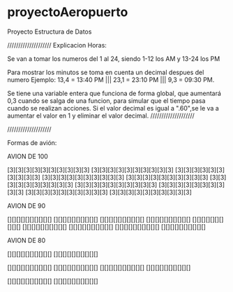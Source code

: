 # proyectoAeropuerto
Proyecto Estructura de Datos

////////////////////
Explicacion Horas:

Se van a tomar los numeros del 1 al 24, siendo 1-12 los AM y 13-24 los PM

Para mostrar los minutos se toma en cuenta un decimal despues del numero
Ejemplo: 13,4 = 13:40 PM ||| 23,1 = 23:10 PM ||| 9,3 = 09:30 PM.

Se tiene una variable entera que funciona de forma global, que aumentará 0,3 cuando se salga de una funcion,
para simular que el tiempo pasa cuando se realizan acciones.
Si el valor decimal es igual a ".60",se le va a aumentar el valor en 1 y eliminar el valor decimal.
////////////////////

////////////////////

Formas de avión:

AVION DE 100

[3][3][3][3][3][3][3][3][3][3] [3][3][3][3][3][3][3][3][3][3]
[3][3][3][3][3][3][3][3][3][3] [3][3][3][3][3][3][3][3][3][3] [3][3][3][3][3][3][3][3][3][3] 
[3][3][3][3][3][3][3][3][3][3] [3][3][3][3][3][3][3][3][3][3] [3][3][3][3][3][3][3][3][3][3]
[3][3][3][3][3][3][3][3][3][3] [3][3][3][3][3][3][3][3][3][3]

AVION DE 90

[][][][][][][][][][] [][][][][][][][][][] [][][][][][][][][][]
[][][][][][][][][][] [][][][][][][][][][] [][][][][][][][][][]
[][][][][][][][][][] [][][][][][][][][][] [][][][][][][][][][]

AVION DE 80

[][][][][][][][][][] [][][][][][][][][][]

[][][][][][][][][][] [][][][][][][][][][]
[][][][][][][][][][] [][][][][][][][][][]

[][][][][][][][][][] [][][][][][][][][][]
